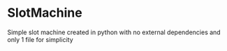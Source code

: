 # SlotMachine
Simple slot machine created in python with no external dependencies and only 1 file for simplicity
